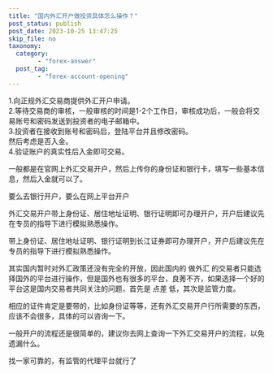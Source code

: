 ```yaml
---
title: "国内外汇开户做投资具体怎么操作？"
post_status: publish
post_date: 2023-10-25 13:47:25
skip_file: no
taxonomy:
  category:
        - "forex-answer"
  post_tag:
        - "forex-account-opening"
---
```


1.向正规外汇交易商提供外汇开户申请。  
2.等待交易商的审核，一般审核的时间是1-2个工作日，审核成功后，一般会将交易账号和密码发送到投资者的电子邮箱中。  
3.投资者在接收到账号和密码后，登陆平台并且修改密码。  
然后考虑是否入金。  
4.验证账户的真实性后入金即可交易。

一般都是在官网上外汇交易开户，然后上传你的身份证和银行卡，填写一些基本信息，然后入金就可以了。

要么去银行开户，要么在网上平台开户

外汇交易开户带上身份证、居住地址证明、银行证明即可办理开户，开户后建议先在专员的指导下进行模拟熟悉操作。

带上身份证、居住地址证明、银行证明到长江证券即可办理开户，开户后建议先在专员的指导下进行模拟熟悉操作。

其实国内暂时对外汇政策还没有完全的开放，因此国内的 做外汇 的交易者只能选择国外的平台进行操作，但是国外也有很多的平台，良莠不齐，如果选择一个好的平台这是国内交易者共同关注的问题，首先是 点差 低，其次是监管力度。

相应的证件肯定是要带的，比如身份证等等，还有外汇交易开户行所需要的东西，应该不会很多，具体的可以咨询一下。

一般开户的流程还是很简单的，建议你去网上查询一下外汇交易开户的流程，以免遗漏什么。

找一家可靠的，有监管的代理平台就行了
